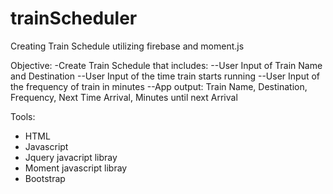 # trainScheduler
Creating Train Schedule utilizing firebase and moment.js

Objective:
-Create Train Schedule that includes:
--User Input of Train Name and Destination
--User Input of the time train starts running
--User Input of the frequency of train in minutes
--App output: Train Name, Destination, Frequency, Next Time Arrival, Minutes until next Arrival

Tools:
- HTML
- Javascript
- Jquery javacript libray
- Moment javascript libray
- Bootstrap
